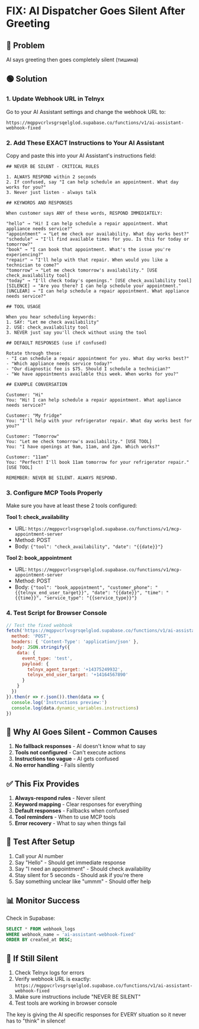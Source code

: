 # FIX: AI Dispatcher Goes Silent After Greeting

## 🔴 Problem
AI says greeting then goes completely silent (тишина)

## 🟢 Solution

### 1. Update Webhook URL in Telnyx
Go to your AI Assistant settings and change the webhook URL to:
```
https://mqppvcrlvsgrsqelglod.supabase.co/functions/v1/ai-assistant-webhook-fixed
```

### 2. Add These EXACT Instructions to Your AI Assistant

Copy and paste this into your AI Assistant's instructions field:

```
## NEVER BE SILENT - CRITICAL RULES

1. ALWAYS RESPOND within 2 seconds
2. If confused, say "I can help schedule an appointment. What day works for you?"
3. Never just listen - always talk

## KEYWORDS AND RESPONSES

When customer says ANY of these words, RESPOND IMMEDIATELY:

"hello" → "Hi! I can help schedule a repair appointment. What appliance needs service?"
"appointment" → "Let me check our availability. What day works best?"
"schedule" → "I'll find available times for you. Is this for today or tomorrow?"
"book" → "I can book that appointment. What's the issue you're experiencing?"
"repair" → "I'll help with that repair. When would you like a technician to come?"
"tomorrow" → "Let me check tomorrow's availability." [USE check_availability tool]
"today" → "I'll check today's openings." [USE check_availability tool]
[SILENCE] → "Are you there? I can help schedule your appointment."
[UNCLEAR] → "I can help schedule a repair appointment. What appliance needs service?"

## TOOL USAGE

When you hear scheduling keywords:
1. SAY: "Let me check availability"
2. USE: check_availability tool
3. NEVER just say you'll check without using the tool

## DEFAULT RESPONSES (use if confused)

Rotate through these:
- "I can schedule a repair appointment for you. What day works best?"
- "Which appliance needs service today?"
- "Our diagnostic fee is $75. Should I schedule a technician?"
- "We have appointments available this week. When works for you?"

## EXAMPLE CONVERSATION

Customer: "Hi"
You: "Hi! I can help schedule a repair appointment. What appliance needs service?"

Customer: "My fridge"
You: "I'll help with your refrigerator repair. What day works best for you?"

Customer: "Tomorrow"
You: "Let me check tomorrow's availability." [USE TOOL]
You: "I have openings at 9am, 11am, and 2pm. Which works?"

Customer: "11am"
You: "Perfect! I'll book 11am tomorrow for your refrigerator repair." [USE TOOL]

REMEMBER: NEVER BE SILENT. ALWAYS RESPOND.
```

### 3. Configure MCP Tools Properly

Make sure you have at least these 2 tools configured:

**Tool 1: check_availability**
- URL: `https://mqppvcrlvsgrsqelglod.supabase.co/functions/v1/mcp-appointment-server`
- Method: POST
- Body: `{"tool": "check_availability", "date": "{{date}}"}`

**Tool 2: book_appointment**
- URL: `https://mqppvcrlvsgrsqelglod.supabase.co/functions/v1/mcp-appointment-server`
- Method: POST
- Body: `{"tool": "book_appointment", "customer_phone": "{{telnyx_end_user_target}}", "date": "{{date}}", "time": "{{time}}", "service_type": "{{service_type}}"}`

### 4. Test Script for Browser Console

```javascript
// Test the fixed webhook
fetch('https://mqppvcrlvsgrsqelglod.supabase.co/functions/v1/ai-assistant-webhook-fixed', {
  method: 'POST',
  headers: { 'Content-Type': 'application/json' },
  body: JSON.stringify({
    data: {
      event_type: 'test',
      payload: {
        telnyx_agent_target: '+14375249932',
        telnyx_end_user_target: '+14164567890'
      }
    }
  })
}).then(r => r.json()).then(data => {
  console.log('Instructions preview:')
  console.log(data.dynamic_variables.instructions)
})
```

## 🎯 Why AI Goes Silent - Common Causes

1. **No fallback responses** - AI doesn't know what to say
2. **Tools not configured** - Can't execute actions
3. **Instructions too vague** - AI gets confused
4. **No error handling** - Fails silently

## ✅ This Fix Provides

1. **Always-respond rules** - Never silent
2. **Keyword mapping** - Clear responses for everything
3. **Default responses** - Fallbacks when confused
4. **Tool reminders** - When to use MCP tools
5. **Error recovery** - What to say when things fail

## 🧪 Test After Setup

1. Call your AI number
2. Say "Hello" - Should get immediate response
3. Say "I need an appointment" - Should check availability
4. Stay silent for 5 seconds - Should ask if you're there
5. Say something unclear like "ummm" - Should offer help

## 📊 Monitor Success

Check in Supabase:
```sql
SELECT * FROM webhook_logs 
WHERE webhook_name = 'ai-assistant-webhook-fixed'
ORDER BY created_at DESC;
```

## 🚨 If Still Silent

1. Check Telnyx logs for errors
2. Verify webhook URL is exactly: `https://mqppvcrlvsgrsqelglod.supabase.co/functions/v1/ai-assistant-webhook-fixed`
3. Make sure instructions include "NEVER BE SILENT"
4. Test tools are working in browser console

The key is giving the AI specific responses for EVERY situation so it never has to "think" in silence!
